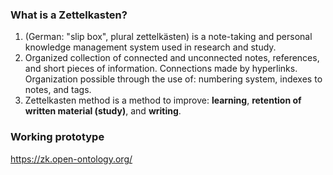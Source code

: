 <h3>What is a Zettelkasten?</h3>
<ol>
  <li>(German: "slip box", plural zettelkästen) is a note-taking and personal knowledge management system used in research and study.</li>
  <li>Organized collection of connected and unconnected notes, references, and short pieces of information. Connections made by hyperlinks. Organization possible through the use of: numbering system, indexes to notes, and tags.</li>
  <li>Zettelkasten method is a method to improve: <b>learning</b>, <b>retention of written material (study)</b>, and <b>writing</b>.</li>
</ol>
<h3>Working prototype</h3>
<a href="https://zk.open-ontology.org/" target="_blank">https://zk.open-ontology.org/</a>
